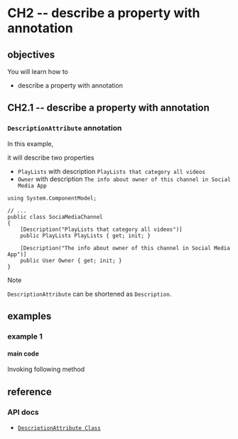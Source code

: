 # CH2 -- describe a property with annotation
## objectives
You will learn how to

+ describe a property with annotation

## CH2.1 -- describe a property with annotation
### `DescriptionAttribute` annotation 

In this example, 

it will describe two properties 

+ `PlayLists` with description `PlayLists that category all videos`
+ `Owner` with description `The info about owner of this channel in Social Media App`

```
using System.ComponentModel;

// ...
public class SociaMediaChannel
{
    [Description("PlayLists that category all videos")]
    public PlayLists PlayLists { get; init; }

    [Description("The info about owner of this channel in Social Media App")]
    public User Owner { get; init; }
}
```

> [!NOTE]
> `DescriptionAttribute` can be shortened as `Description`.

## examples
### example 1
#### main code
Invoking following method
## reference
### API docs
+ [`DescriptionAttribute Class`](https://learn.microsoft.com/en-us/dotnet/api/system.componentmodel.descriptionattribute?view=net-8.0)